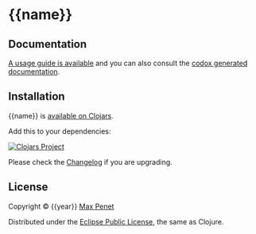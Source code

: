 # {{name}}
<!-- [![Build Status](https://secure.travis-ci.org/mpenet/{{name}}.png?branch=master)](http://travis-ci.org/mpenet/{{name}}) -->

## Documentation

[A usage guide is available](https://github.com/mpenet/{{name}}/blob/master/docs/guide.md)
and you can also consult the
[codox generated documentation](http://mpenet.github.com/{{name}}/#docs).

## Installation

{{name}} is [available on Clojars](https://clojars.org/cc.qbits/{{name}}).

Add this to your dependencies:


[![Clojars Project](https://img.shields.io/clojars/v/cc.qbits/{{name}}.svg)](https://clojars.org/cc.qbits/{{name}})


Please check the
[Changelog](https://github.com/mpenet/{{name}}/blob/master/CHANGELOG.md)
if you are upgrading.

## License

Copyright © {{year}} [Max Penet](http://twitter.com/mpenet)

Distributed under the
[Eclipse Public License](http://www.eclipse.org/legal/epl-v10.html),
the same as Clojure.
